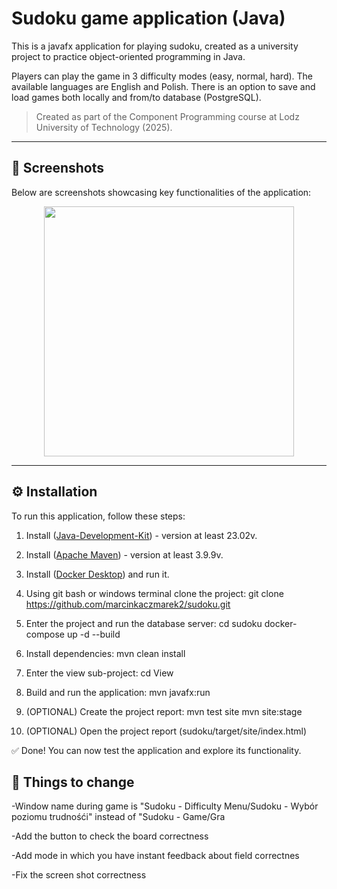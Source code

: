 # Sudoku game application (Java)

This is a javafx application for playing sudoku, created as a university project to practice object-oriented programming in Java.

Players can play the game in 3 difficulty modes (easy, normal, hard). The available languages are English and Polish. There is an option to save and load games both locally and from/to database (PostgreSQL).

>  Created as part of the Component Programming course at Lodz University of Technology (2025).

---

## 📸 Screenshots

Below are screenshots showcasing key functionalities of the application:

<p align="center">
  <img src="https://github.com/user-attachments/assets/266caacb-d224-4696-aff9-93787e84d87a" width="400"/>
</p>


---

## ⚙️ Installation

To run this application, follow these steps:

1. Install \([Java-Development-Kit](https://www.oracle.com/java/technologies/downloads/)) - version at least 23.02v.

2. Install \([Apache Maven](https://maven.apache.org/download.cgi/)) - version at least 3.9.9v.

3. Install \([Docker Desktop](https://www.docker.com/products/docker-desktop/)) and run it.

4. Using git bash or windows terminal clone the project:
   git clone https://github.com/marcinkaczmarek2/sudoku.git
5. Enter the project and run the database server:
   cd sudoku
   docker-compose up -d --build
6. Install dependencies:
   mvn clean install
7. Enter the view sub-project:
   cd View
8. Build and run the application:
   mvn javafx:run
9. (OPTIONAL) Create the project report:
	mvn test site
	mvn site:stage
10. (OPTIONAL) Open the project report (sudoku/target/site/index.html)

✅ Done!
You can now test the application and explore its functionality.


## 👷 Things to change

-Window name during game is "Sudoku - Difficulty Menu/Sudoku - Wybór poziomu trudnośći" instead of "Sudoku - Game/Gra

-Add the button to check the board correctness

-Add mode in which you have instant feedback about field correctnes

-Fix the screen shot correctness
